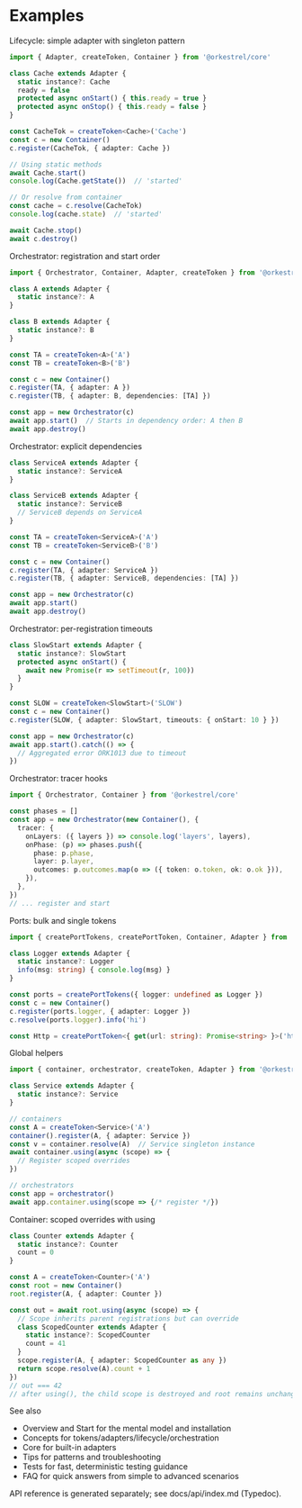 # Examples

Lifecycle: simple adapter with singleton pattern
```ts
import { Adapter, createToken, Container } from '@orkestrel/core'

class Cache extends Adapter {
  static instance?: Cache
  ready = false
  protected async onStart() { this.ready = true }
  protected async onStop() { this.ready = false }
}

const CacheTok = createToken<Cache>('Cache')
const c = new Container()
c.register(CacheTok, { adapter: Cache })

// Using static methods
await Cache.start()
console.log(Cache.getState())  // 'started'

// Or resolve from container
const cache = c.resolve(CacheTok)
console.log(cache.state)  // 'started'

await Cache.stop()
await c.destroy()
```

Orchestrator: registration and start order
```ts
import { Orchestrator, Container, Adapter, createToken } from '@orkestrel/core'

class A extends Adapter {
  static instance?: A
}

class B extends Adapter {
  static instance?: B
}

const TA = createToken<A>('A')
const TB = createToken<B>('B')

const c = new Container()
c.register(TA, { adapter: A })
c.register(TB, { adapter: B, dependencies: [TA] })

const app = new Orchestrator(c)
await app.start()  // Starts in dependency order: A then B
await app.destroy()
```

Orchestrator: explicit dependencies
```ts
class ServiceA extends Adapter {
  static instance?: ServiceA
}

class ServiceB extends Adapter {
  static instance?: ServiceB
  // ServiceB depends on ServiceA
}

const TA = createToken<ServiceA>('A')
const TB = createToken<ServiceB>('B')

const c = new Container()
c.register(TA, { adapter: ServiceA })
c.register(TB, { adapter: ServiceB, dependencies: [TA] })

const app = new Orchestrator(c)
await app.start()
await app.destroy()
```

Orchestrator: per-registration timeouts
```ts
class SlowStart extends Adapter {
  static instance?: SlowStart
  protected async onStart() { 
    await new Promise(r => setTimeout(r, 100))
  }
}

const SLOW = createToken<SlowStart>('SLOW')
const c = new Container()
c.register(SLOW, { adapter: SlowStart, timeouts: { onStart: 10 } })

const app = new Orchestrator(c)
await app.start().catch(() => {
  // Aggregated error ORK1013 due to timeout
})
```

Orchestrator: tracer hooks
```ts
import { Orchestrator, Container } from '@orkestrel/core'

const phases = []
const app = new Orchestrator(new Container(), {
  tracer: {
    onLayers: ({ layers }) => console.log('layers', layers),
    onPhase: (p) => phases.push({
      phase: p.phase,
      layer: p.layer,
      outcomes: p.outcomes.map(o => ({ token: o.token, ok: o.ok })),
    }),
  },
})
// ... register and start
```

Ports: bulk and single tokens
```ts
import { createPortTokens, createPortToken, Container, Adapter } from '@orkestrel/core'

class Logger extends Adapter {
  static instance?: Logger
  info(msg: string) { console.log(msg) }
}

const ports = createPortTokens({ logger: undefined as Logger })
const c = new Container()
c.register(ports.logger, { adapter: Logger })
c.resolve(ports.logger).info('hi')

const Http = createPortToken<{ get(url: string): Promise<string> }>('http')
```

Global helpers
```ts
import { container, orchestrator, createToken, Adapter } from '@orkestrel/core'

class Service extends Adapter {
  static instance?: Service
}

// containers
const A = createToken<Service>('A')
container().register(A, { adapter: Service })
const v = container.resolve(A)  // Service singleton instance
await container.using(async (scope) => { 
  // Register scoped overrides
})

// orchestrators
const app = orchestrator()
await app.container.using(scope => {/* register */})
```

Container: scoped overrides with using
```ts
class Counter extends Adapter {
  static instance?: Counter
  count = 0
}

const A = createToken<Counter>('A')
const root = new Container()
root.register(A, { adapter: Counter })

const out = await root.using(async (scope) => {
  // Scope inherits parent registrations but can override
  class ScopedCounter extends Adapter {
    static instance?: ScopedCounter
    count = 41
  }
  scope.register(A, { adapter: ScopedCounter as any })
  return scope.resolve(A).count + 1
})
// out === 42
// after using(), the child scope is destroyed and root remains unchanged
```

See also
- Overview and Start for the mental model and installation
- Concepts for tokens/adapters/lifecycle/orchestration
- Core for built-in adapters
- Tips for patterns and troubleshooting
- Tests for fast, deterministic testing guidance
- FAQ for quick answers from simple to advanced scenarios

API reference is generated separately; see docs/api/index.md (Typedoc).
